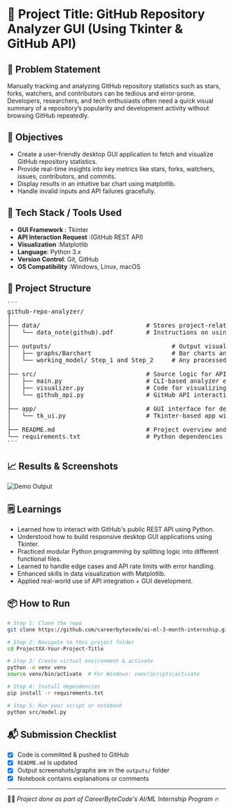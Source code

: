 # 🚀 Project Title: GitHub Repository Analyzer GUI (Using Tkinter & GitHub API)

## 📌 Problem Statement
Manually tracking and analyzing GitHub repository statistics such as stars, forks, watchers, and contributors can be tedious and error-prone. Developers, researchers, and tech enthusiasts often need a quick visual summary of a repository’s popularity and development activity without browsing GitHub repeatedly.

## 🎯 Objectives
- Create a user-friendly desktop GUI application to fetch and visualize GitHub repository statistics.
- Provide real-time insights into key metrics like stars, forks, watchers, issues, contributors, and commits.
- Display results in an intuitive bar chart using matplotlib.
- Handle invalid inputs and API failures gracefully.

## 🧠 Tech Stack / Tools Used

- **GUI Framework** :	Tkinter
- **API Interaction	Request** :(GitHub REST API)
- **Visualization**	:Matplotlib
- **Language**:	Python 3.x
- **Version Control**:	Git, GitHub
- **OS Compatibility**	:Windows, Linux, macOS

## 📂 Project Structure
<pre>```
github-repo-analyzer/
│
├── data/                             # Stores project-related documentation or raw inputs
│   └── data_note(github).pdf         # Instructions on using GitHub repository URLs
│
├── outputs/                                 # Output visualizations or models
│   ├── graphs/Barchart                      # Bar charts and other matplotlib visualizations
│   └── working_model/ Step_1 and Step_2     # Any processed or saved models/results
│
├── src/                              # Source logic for API and plotting
│   ├── main.py                       # CLI-based analyzer entry point
│   ├── visualizer.py                 # Code for visualizing repository stats
│   └── github_api.py                 # GitHub API interaction logic
│
├── app/                              # GUI interface for desktop use
│   └── tk_ui.py                      # Tkinter-based app window for input and visualization
│
├── README.md                         # Project overview and instructions
└── requirements.txt                  # Python dependencies
```</pre>

## 📈 Results & Screenshots
![Demo Output](Project03-GitHub-Repo-Analyzer/outputs/graphs/Barchart.png)



## 🗒️ Learnings
- Learned how to interact with GitHub's public REST API using Python.
- Understood how to build responsive desktop GUI applications using Tkinter.
- Practiced modular Python programming by splitting logic into different functional files.
- Learned to handle edge cases and API rate limits with error handling.
- Enhanced skills in data visualization with Matplotlib.
- Applied real-world use of API integration + GUI development.

## 📦 How to Run
```bash
# Step 1: Clone the repo
git clone https://github.com/careerbytecode/ai-ml-3-month-internship.git

# Step 2: Navigate to this project folder
cd ProjectXX-Your-Project-Title

# Step 3: Create virtual environment & activate
python -m venv venv
source venv/bin/activate  # For Windows: venv\Scripts\activate

# Step 4: Install dependencies
pip install -r requirements.txt

# Step 5: Run your script or notebook
python src/model.py
```

## 📬 Submission Checklist
- [x] Code is committed & pushed to GitHub
- [x] `README.md` is updated
- [x] Output screenshots/graphs are in the `outputs/` folder
- [x] Notebook contains explanations or comments

---
🧑‍💻 _Project done as part of CareerByteCode's AI/ML Internship Program_ 🔥
